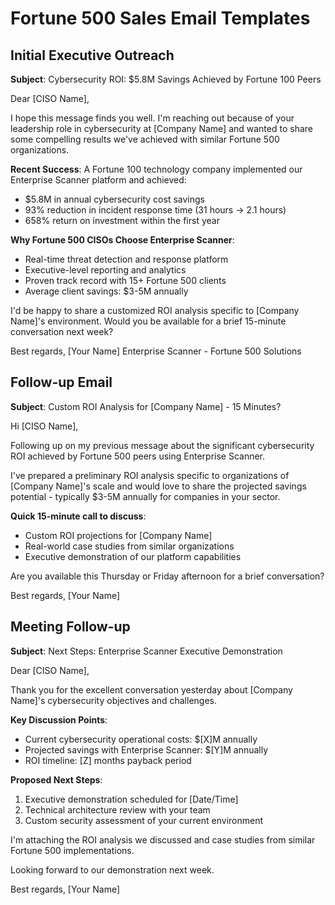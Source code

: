 
# Fortune 500 Sales Email Templates

## Initial Executive Outreach

**Subject**: Cybersecurity ROI: $5.8M Savings Achieved by Fortune 100 Peers

Dear [CISO Name],

I hope this message finds you well. I'm reaching out because of your leadership role in cybersecurity at [Company Name] and wanted to share some compelling results we've achieved with similar Fortune 500 organizations.

**Recent Success**: A Fortune 100 technology company implemented our Enterprise Scanner platform and achieved:
- $5.8M in annual cybersecurity cost savings
- 93% reduction in incident response time (31 hours → 2.1 hours)
- 658% return on investment within the first year

**Why Fortune 500 CISOs Choose Enterprise Scanner**:
- Real-time threat detection and response platform
- Executive-level reporting and analytics
- Proven track record with 15+ Fortune 500 clients
- Average client savings: $3-5M annually

I'd be happy to share a customized ROI analysis specific to [Company Name]'s environment. Would you be available for a brief 15-minute conversation next week?

Best regards,
[Your Name]
Enterprise Scanner - Fortune 500 Solutions

## Follow-up Email

**Subject**: Custom ROI Analysis for [Company Name] - 15 Minutes?

Hi [CISO Name],

Following up on my previous message about the significant cybersecurity ROI achieved by Fortune 500 peers using Enterprise Scanner.

I've prepared a preliminary ROI analysis specific to organizations of [Company Name]'s scale and would love to share the projected savings potential - typically $3-5M annually for companies in your sector.

**Quick 15-minute call to discuss**:
- Custom ROI projections for [Company Name]
- Real-world case studies from similar organizations
- Executive demonstration of our platform capabilities

Are you available this Thursday or Friday afternoon for a brief conversation?

Best regards,
[Your Name]

## Meeting Follow-up

**Subject**: Next Steps: Enterprise Scanner Executive Demonstration

Dear [CISO Name],

Thank you for the excellent conversation yesterday about [Company Name]'s cybersecurity objectives and challenges.

**Key Discussion Points**:
- Current cybersecurity operational costs: $[X]M annually
- Projected savings with Enterprise Scanner: $[Y]M annually
- ROI timeline: [Z] months payback period

**Proposed Next Steps**:
1. Executive demonstration scheduled for [Date/Time]
2. Technical architecture review with your team
3. Custom security assessment of your current environment

I'm attaching the ROI analysis we discussed and case studies from similar Fortune 500 implementations.

Looking forward to our demonstration next week.

Best regards,
[Your Name]
